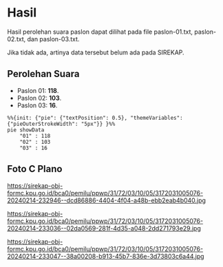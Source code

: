 # Hasil

Hasil perolehan suara paslon dapat dilihat pada file paslon-01.txt, paslon-02.txt, dan paslon-03.txt.

Jika tidak ada, artinya data tersebut belum ada pada SIREKAP.

## Perolehan Suara

 * Paslon 01: **118**.
 * Paslon 02: **103**.
 * Paslon 03: **16**.

```mermaid
%%{init: {"pie": {"textPosition": 0.5}, "themeVariables": {"pieOuterStrokeWidth": "5px"}} }%%
pie showData
    "01" : 118
    "02" : 103
    "03" : 16
```
## Foto C Plano

https://sirekap-obj-formc.kpu.go.id/bca0/pemilu/ppwp/31/72/03/10/05/3172031005076-20240214-232946--dcd86886-4404-4f04-a48b-ebb2eab4b040.jpg

https://sirekap-obj-formc.kpu.go.id/bca0/pemilu/ppwp/31/72/03/10/05/3172031005076-20240214-233036--02da0569-281f-4d35-a048-2dd271793e29.jpg

https://sirekap-obj-formc.kpu.go.id/bca0/pemilu/ppwp/31/72/03/10/05/3172031005076-20240214-233047--38a00208-b913-45b7-836e-3d73803c6a44.jpg

